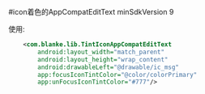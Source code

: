 #icon着色的AppCompatEditText
minSdkVersion 9

使用:
```xml
    <com.blanke.lib.TintIconAppCompatEditText
        android:layout_width="match_parent"
        android:layout_height="wrap_content"
        android:drawableLeft="@drawable/ic_msg"
        app:focusIconTintColor="@color/colorPrimary"
        app:unFocusIconTintColor="#777"/>
```
